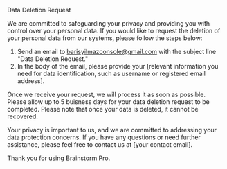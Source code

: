 Data Deletion Request

We are committed to safeguarding your privacy and providing you with control over your personal data. If you would like to request the deletion of your personal data from our systems, please follow the steps below:

1. Send an email to barisyilmazconsole@gmail.com with the subject line "Data Deletion Request."
2. In the body of the email, please provide your [relevant information you need for data identification, such as username or registered email address].

Once we receive your request, we will process it as soon as possible. Please allow up to 5 buisness days for your data deletion request to be completed. Please note that once your data is deleted, it cannot be recovered.

Your privacy is important to us, and we are committed to addressing your data protection concerns. If you have any questions or need further assistance, please feel free to contact us at [your contact email].

Thank you for using Brainstorm Pro.
